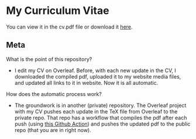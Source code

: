 # My Curriculum Vitae
You can view it in the cv.pdf file or download it [here](https://github.com/maria-a-gutierrez/public-cv/raw/main/cv.pdf).

## Meta
What is the point of this repository? 
- I edit my CV on Overleaf. Before, with each new update in the CV, I downloaded the compiled pdf, uploaded it to my website media files, and updated all links to it in website. Now it is all automatic.  

How does the automatic process work?  
- The groundwork is in another (private) repository. The Overleaf project with my CV pushes each update in the TeX file from Overleaf to the private repo. That repo has a workflow that compiles the pdf after each push (using [this Github Action](https://github.com/thomas-chauvet/latex2pdf-action)) and pushes the updated pdf to the public repo (that you are in right now). 
